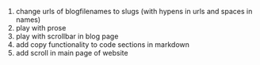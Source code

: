 1. change urls of blogfilenames to slugs (with hypens in urls and spaces in names)
2. play with prose
3. play with scrollbar in blog page
4. add copy functionality to code sections in markdown
5. add scroll in main page of website